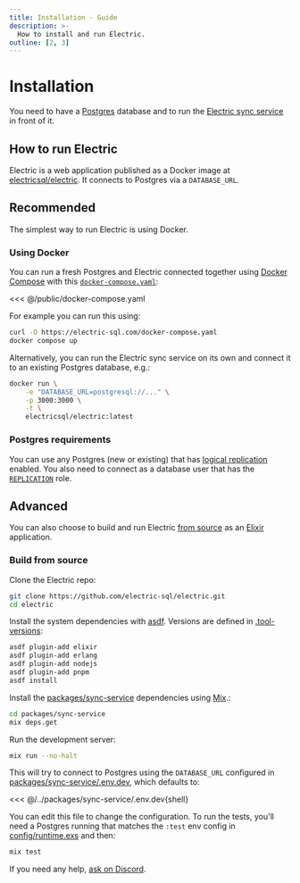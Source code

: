 ```yaml
---
title: Installation - Guide
description: >-
  How to install and run Electric.
outline: [2, 3]
---
```


# Installation

You need to have a [Postgres](https://www.postgresql.org) database and to run the [Electric sync service](/product/sync) in front of it.

## How to run Electric

Electric is a web application published as a Docker image at [electricsql/electric](https://hub.docker.com/r/electricsql/electric). It connects to Postgres via a `DATABASE_URL`.

## Recommended

The simplest way to run Electric is using Docker.

### Using Docker

You can run a fresh Postgres and Electric connected together using [Docker Compose](https://docs.docker.com/compose) with this [`docker-compose.yaml`](https://github.com/electric-sql/electric/blob/main/website/public/docker-compose.yaml):

<<< @/public/docker-compose.yaml

For example you can run this using:

```sh
curl -O https://electric-sql.com/docker-compose.yaml
docker compose up
```

Alternatively, you can run the Electric sync service on its own and connect it to an existing Postgres database, e.g.:

```sh
docker run \
    -e "DATABASE_URL=postgresql://..." \
    -p 3000:3000 \
    -t \
    electricsql/electric:latest
```

### Postgres requirements

You can use any Postgres (new or existing) that has [logical replication](https://www.postgresql.org/docs/current/logical-replication-config.html) enabled. You also need to connect as a database user that has the [`REPLICATION`](https://www.postgresql.org/docs/current/logical-replication-security.html) role.


## Advanced

You can also choose to build and run Electric [from source](https://github.com/electric-sql/electric) as an [Elixir](https://elixir-lang.org) application.

### Build from source

Clone the Electric repo:

```sh
git clone https://github.com/electric-sql/electric.git
cd electric
```

Install the system dependencies with [asdf](https://asdf-vm.com). Versions are defined in [.tool-versions](https://github.com/electric-sql/electric/blob/main/.tool-versions):

```sh
asdf plugin-add elixir
asdf plugin-add erlang
asdf plugin-add nodejs
asdf plugin-add pnpm
asdf install
```

Install the [packages/sync-service](https://github.com/electric-sql/electric/tree/main/packages/sync-service) dependencies using [Mix](https://hexdocs.pm/mix/1.12/Mix.html).:

```sh
cd packages/sync-service
mix deps.get
```

Run the development server:

```sh
mix run --no-halt
```

This will try to connect to Postgres using the `DATABASE_URL` configured in [packages/sync-service/.env.dev](https://github.com/electric-sql/electric/blob/main/packages/sync-service/.env.dev), which defaults to:

<<< @/../packages/sync-service/.env.dev{shell}

You can edit this file to change the configuration. To run the tests, you'll need a Postgres running that matches the `:test` env config in [config/runtime.exs](https://github.com/electric-sql/electric/blob/main/packages/sync-service/config/runtime.exs) and then:

```sh
mix test
```

If you need any help, [ask on Discord](https://discord.electric-sql.com).
